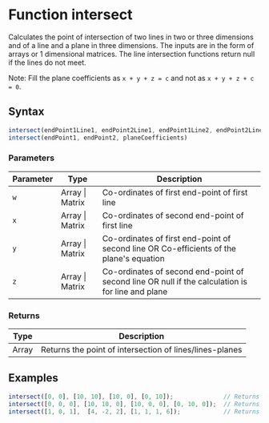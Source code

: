 <!-- Note: This file is automatically generated from source code comments. Changes made in this file will be overridden. -->

# Function intersect

Calculates the point of intersection of two lines in two or three dimensions
and of a line and a plane in three dimensions. The inputs are in the form of
arrays or 1 dimensional matrices. The line intersection functions return null
if the lines do not meet.

Note: Fill the plane coefficients as `x + y + z = c` and not as `x + y + z + c = 0`.


## Syntax

```js
intersect(endPoint1Line1, endPoint2Line1, endPoint1Line2, endPoint2Line2)
intersect(endPoint1, endPoint2, planeCoefficients)
```

### Parameters

Parameter | Type | Description
--------- | ---- | -----------
`w` | Array &#124; Matrix | Co-ordinates of first end-point of first line
`x` | Array &#124; Matrix | Co-ordinates of second end-point of first line
`y` | Array &#124; Matrix | Co-ordinates of first end-point of second line OR Co-efficients of the plane's equation
`z` | Array &#124; Matrix | Co-ordinates of second end-point of second line OR null if the calculation is for line and plane

### Returns

Type | Description
---- | -----------
Array | Returns the point of intersection of lines/lines-planes


## Examples

```js
intersect([0, 0], [10, 10], [10, 0], [0, 10]);              // Returns [5, 5]
intersect([0, 0, 0], [10, 10, 0], [10, 0, 0], [0, 10, 0]);  // Returns [5, 5, 0]
intersect([1, 0, 1],  [4, -2, 2], [1, 1, 1, 6]);            // Returns [7, -4, 3]
```


